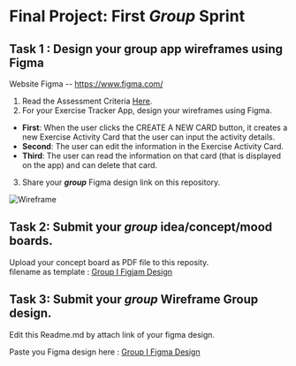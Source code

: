 
# Final Project: First ***Group*** Sprint

## Task 1 : Design your group app wireframes using Figma
Website Figma -- https://www.figma.com/
1. Read the Assessment Criteria [Here](https://docs.google.com/spreadsheets/d/1mXg-4Hpygg8zl4pfaA998_-t3BapSOWNOfyC699OhEk/edit#gid=1164902319).
2. For your Exercise Tracker App, design your wireframes using Figma.

* **First**: When the user clicks the CREATE A NEW CARD button, it creates a new Exercise Activity Card that the user can input the activity details.
* **Second**: The user can edit the information in the Exercise Activity Card.
* **Third**: The user can read the information on that card (that is displayed on the app) and can delete that card.

3. Share your ***group*** Figma design link on this repository.

![Wireframe](https://user-images.githubusercontent.com/36503834/223250907-f987d96c-a2a2-4aec-af1e-198b9e79df4f.png)

## Task 2: Submit your ***group*** idea/concept/mood boards.
Upload your concept board as PDF file to this reposity. <br>
filename as template : [Group I Figjam Design](https://www.figma.com/file/QFeRITeeaEfzJ4b9fUb5yD/Gymmini?node-id=0%3A1&t=DScLwgEN2CtCcMuG-1)


## Task 3: Submit your ***group*** Wireframe  Group design.
Edit this Readme.md by attach link of your figma design.

Paste you Figma design here : 
[Group I Figma Design](https://www.figma.com/file/oosFC9Mk8cIxtMFFL7jzUX/Gymmini?node-id=0%3A1&t=RsvWXvDryGBu5lRp-1)
